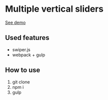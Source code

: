 <h1>Multiple vertical sliders</h1>
<p><a href="https://systemshock89.github.io/multiple-vertical-sliders/">See demo</a></p>

<h2>Used features</h2>
<ul>
    <li>swiper.js</li>
    <li>webpack + gulp</li>
</ul>

<h2>How to use</h2>
<ol>
    <li>git clone</li>
    <li>npm i</li>
    <li>gulp</li>
</ol>